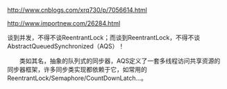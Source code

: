 http://www.cnblogs.com/xrq730/p/7056614.html

http://www.importnew.com/26284.html

谈到并发，不得不谈ReentrantLock；而谈到ReentrantLock，不得不谈AbstractQueuedSynchronized（AQS）！

　　类如其名，抽象的队列式的同步器，AQS定义了一套多线程访问共享资源的同步器框架，许多同步类实现都依赖于它，如常用的ReentrantLock/Semaphore/CountDownLatch...。
